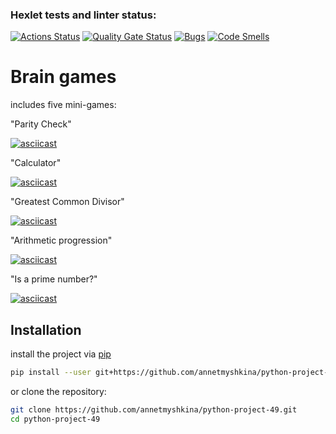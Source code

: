 ### Hexlet tests and linter status:
[![Actions Status](https://github.com/annetmyshkina/python-project-49/actions/workflows/hexlet-check.yml/badge.svg)](https://github.com/annetmyshkina/python-project-49/actions)     [![Quality Gate Status](https://sonarcloud.io/api/project_badges/measure?project=annetmyshkina_python-project-49&metric=alert_status)](https://sonarcloud.io/summary/new_code?id=annetmyshkina_python-project-49)     [![Bugs](https://sonarcloud.io/api/project_badges/measure?project=annetmyshkina_python-project-49&metric=bugs)](https://sonarcloud.io/summary/new_code?id=annetmyshkina_python-project-49)     [![Code Smells](https://sonarcloud.io/api/project_badges/measure?project=annetmyshkina_python-project-49&metric=code_smells)](https://sonarcloud.io/summary/new_code?id=annetmyshkina_python-project-49)  

# Brain games
includes five mini-games:

"Parity Check"

[![asciicast](https://asciinema.org/a/FmjPz2ek6om6cO2LW04rxPVWz.svg)](https://asciinema.org/a/FmjPz2ek6om6cO2LW04rxPVWz)

"Calculator"

[![asciicast](https://asciinema.org/a/XG4UsNQPwcvdQkba7YJVbNdUB.svg)](https://asciinema.org/a/XG4UsNQPwcvdQkba7YJVbNdUB)

"Greatest Common Divisor"

[![asciicast](https://asciinema.org/a/URSm62jaBPbXL7gXS76C3MuDU.svg)](https://asciinema.org/a/URSm62jaBPbXL7gXS76C3MuDU)

"Arithmetic progression"

[![asciicast](https://asciinema.org/a/PXHQlaINEHoMeeLjk4CGBP3tv.svg)](https://asciinema.org/a/PXHQlaINEHoMeeLjk4CGBP3tv)

"Is a prime number?"

[![asciicast](https://asciinema.org/a/bX5DZ1mlRLSx4PLoYAGi1EPUo.svg)](https://asciinema.org/a/bX5DZ1mlRLSx4PLoYAGi1EPUo)


## Installation

install the project via [pip](https://pypi.org/project/pip/)

```bash
pip install --user git+https://github.com/annetmyshkina/python-project-49.git
```

or clone the repository:

```bash
git clone https://github.com/annetmyshkina/python-project-49.git
cd python-project-49
```